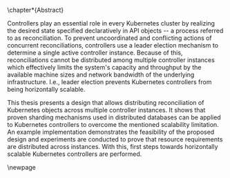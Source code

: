 \chapter*{Abstract}

Controllers play an essential role in every Kubernetes cluster by realizing the desired state specified declaratively in API objects -- a process referred to as reconciliation.
To prevent uncoordinated and conflicting actions of concurrent reconciliations, controllers use a leader election mechanism to determine a single active controller instance.
Because of this, reconciliations cannot be distributed among multiple controller instances which effectively limits the system's capacity and throughput by the available machine sizes and network bandwidth of the underlying infrastructure.
I.e., leader election prevents Kubernetes controllers from being horizontally scalable.

This thesis presents a design that allows distributing reconciliation of Kubernetes objects across multiple controller instances.
It shows that proven sharding mechanisms used in distributed databases can be applied to Kubernetes controllers to overcome the mentioned scalability limitation.
An example implementation demonstrates the feasibility of the proposed design and experiments are conducted to prove that resource requirements are distributed across instances. 
With this, first steps towards horizontally scalable Kubernetes controllers are performed.

\newpage
